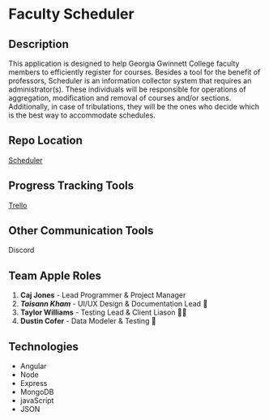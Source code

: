 Faculty Scheduler
=================

Description
-----------

This application is designed to help Georgia Gwinnett College faculty
members to efficiently register for courses. Besides a tool for the
benefit of professors, Scheduler is an information collector system that
requires an administrator(s). These individuals will be responsible for
operations of aggregation, modification and removal of courses and/or
sections. Additionally, in case of tribulations, they will be the ones
who decide which is the best way to accommodate schedules.

Repo Location
-------------

[Scheduler](https://github.com/GGC-SD/Scheduler)

Progress Tracking Tools
-----------------------

[Trello](https://trello.com/b/puYWvBDX)

Other Communication Tools
--------------------------

Discord

Team Apple Roles
----------------

1.  **Caj Jones** - Lead Programmer & Project Manager
2.  _**Taisann Kham**_ - UI/UX Design & Documentation Lead :page_facing_up:
3. **Taylor Williams** - Testing Lead & Client Liason :woman_technologist:
4. **Dustin Cofer** - Data Modeler & Testing :floppy_disk:
	

Technologies
------------

* Angular 
* Node
* Express
* MongoDB
* javaScript 
* JSON
